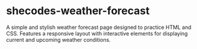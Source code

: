 # shecodes-weather-forecast
A simple and stylish weather forecast page designed to practice HTML and CSS. Features a responsive layout with interactive elements for displaying current and upcoming weather conditions.
